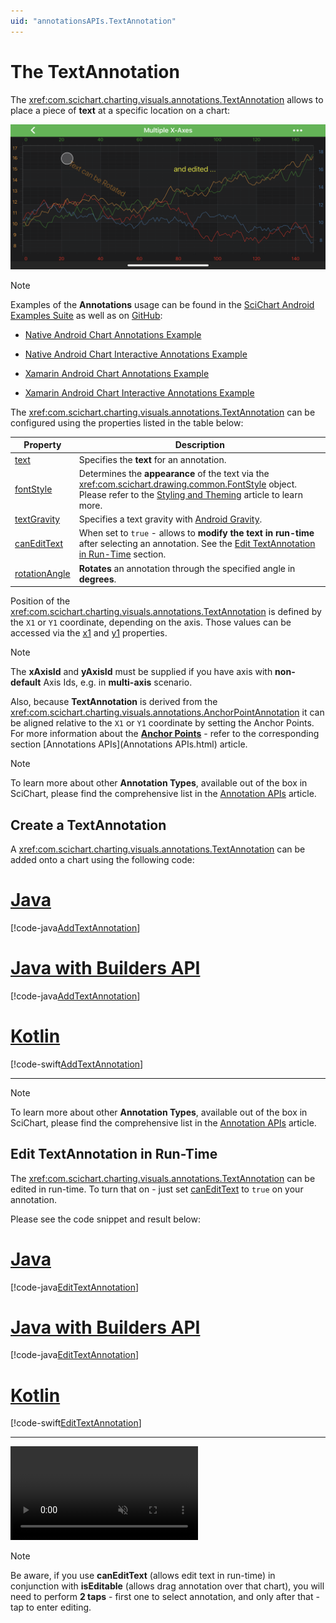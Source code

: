 ```yaml
---
uid: "annotationsAPIs.TextAnnotation"
---
```


# The TextAnnotation
The <xref:com.scichart.charting.visuals.annotations.TextAnnotation> allows to place a piece of **text** at a specific location on a chart:

![Text Annotation](images/text-annotation.png)

> [!NOTE]
> Examples of the **Annotations** usage can be found in the [SciChart Android Examples Suite](https://www.scichart.com/examples/Android-chart/) as well as on [GitHub](https://github.com/ABTSoftware/SciChart.Android.Examples):
> - [Native Android Chart Annotations Example](https://www.scichart.com/example/android-chart/android-chart-annotations-example/)
> - [Native Android Chart Interactive Annotations Example](https://www.scichart.com/example/android-chart/android-chart-interaction-with-annotations-example/)
>
> - [Xamarin Android Chart Annotations Example](https://www.scichart.com/example/xamarin-chart/xamarin-chart-annotations-example/)
> - [Xamarin Android Chart Interactive Annotations Example](https://www.scichart.com/example/xamarin-chart/xamarin-chart-interaction-with-annotations-example/)

The <xref:com.scichart.charting.visuals.annotations.TextAnnotation> can be configured using the properties listed in the table below:

| **Property**                           | **Description**                                                                                      |
| -------------------------------------- | ---------------------------------------------------------------------------------------------------- |
| [text](xref:com.scichart.charting.visuals.annotations.TextAnnotationBase.setText(java.lang.CharSequence))           | Specifies the **text** for an annotation.                                                            |
| [fontStyle](xref:com.scichart.charting.visuals.annotations.TextAnnotationBase.setFontStyle(com.scichart.drawing.common.FontStyle))      | Determines the **appearance** of the text via the <xref:com.scichart.drawing.common.FontStyle> object. Please refer to the [Styling and Theming](xref:stylingAndTheming.StylingAndTheming) article to learn more. |
| [textGravity](xref:com.scichart.charting.visuals.annotations.TextAnnotationBase.setTextGravity(int))      | Specifies a text gravity with [Android Gravity](https://developer.android.com/reference/android/view/Gravity).                                                      |
| [canEditText](xref:com.scichart.charting.visuals.annotations.TextAnnotationBase.setCanEditText(boolean))    | When set to `true` - allows to **modify the text in run-time** after selecting an annotation. See the [Edit TextAnnotation in Run-Time](#edit-textannotation-in-run-time) section. |
| [rotationAngle](xref:com.scichart.charting.visuals.annotations.TextAnnotationBase.setRotationAngle(float))  | **Rotates** an annotation through the specified angle in **degrees**.                                 |

Position of the <xref:com.scichart.charting.visuals.annotations.TextAnnotation> is defined by the `X1` or `Y1` coordinate, depending on the axis. 
Those values can be accessed via the [x1](xref:com.scichart.charting.visuals.annotations.IAnnotation.setX1(java.lang.Comparable)) and [y1](xref:com.scichart.charting.visuals.annotations.IAnnotation.setY1(java.lang.Comparable)) properties.

> [!NOTE]
> The **xAxisId** and **yAxisId** must be supplied if you have axis with **non-default** Axis Ids, e.g. in **multi-axis** scenario.

Also, because **TextAnnotation** is derived from the <xref:com.scichart.charting.visuals.annotations.AnchorPointAnnotation> it can be aligned relative to the `X1` or `Y1` coordinate by setting the Anchor Points. For more information about the **[Anchor Points](xref:annotationsAPIs.AnnotationsAPIs#annotation-alignment-anchor-points)** - refer to the corresponding section [Annotations APIs](Annotations APIs.html) article.

> [!NOTE]
> To learn more about other **Annotation Types**, available out of the box in SciChart, please find the comprehensive list in the [Annotation APIs](xref:annotationsAPIs.AnnotationsAPIs) article.

## Create a TextAnnotation
A <xref:com.scichart.charting.visuals.annotations.TextAnnotation> can be added onto a chart using the following code:

# [Java](#tab/java)
[!code-java[AddTextAnnotation](../../../samples/sandbox/app/src/main/java/com/scichart/docsandbox/examples/java/annotationsAPIs/TextAnnotationFragment.java#AddTextAnnotation)]
# [Java with Builders API](#tab/javaBuilder)
[!code-java[AddTextAnnotation](../../../samples/sandbox/app/src/main/java/com/scichart/docsandbox/examples/javaBuilder/annotationsAPIs/TextAnnotationFragment.java#AddTextAnnotation)]
# [Kotlin](#tab/kotlin)
[!code-swift[AddTextAnnotation](../../../samples/sandbox/app/src/main/java/com/scichart/docsandbox/examples/kotlin/annotationsAPIs/TextAnnotationFragment.kt#AddTextAnnotation)]
***

> [!NOTE]
> To learn more about other **Annotation Types**, available out of the box in SciChart, please find the comprehensive list in the [Annotation APIs](xref:annotationsAPIs.AnnotationsAPIs) article.

## Edit TextAnnotation in Run-Time
The <xref:com.scichart.charting.visuals.annotations.TextAnnotation> can be edited in run-time. To turn that on - just set [canEditText](xref:com.scichart.charting.visuals.annotations.TextAnnotationBase.setCanEditText(boolean)) to `true` on your annotation.

Please see the code snippet and result below:

# [Java](#tab/java)
[!code-java[EditTextAnnotation](../../../samples/sandbox/app/src/main/java/com/scichart/docsandbox/examples/java/annotationsAPIs/TextAnnotationFragment.java#EditTextAnnotation)]
# [Java with Builders API](#tab/javaBuilder)
[!code-java[EditTextAnnotation](../../../samples/sandbox/app/src/main/java/com/scichart/docsandbox/examples/javaBuilder/annotationsAPIs/TextAnnotationFragment.java#EditTextAnnotation)]
# [Kotlin](#tab/kotlin)
[!code-swift[EditTextAnnotation](../../../samples/sandbox/app/src/main/java/com/scichart/docsandbox/examples/kotlin/annotationsAPIs/TextAnnotationFragment.kt#EditTextAnnotation)]
***

<video autoplay loop muted playsinline src="images/text-annotation-editing.mp4"></video>

> [!NOTE]
> Be aware, if you use **canEditText** (allows edit text in run-time) in conjunction with **isEditable** (allows drag annotation over that chart), you will need to perform **2 taps** - first one to select annotation, and only after that - tap to enter editing.